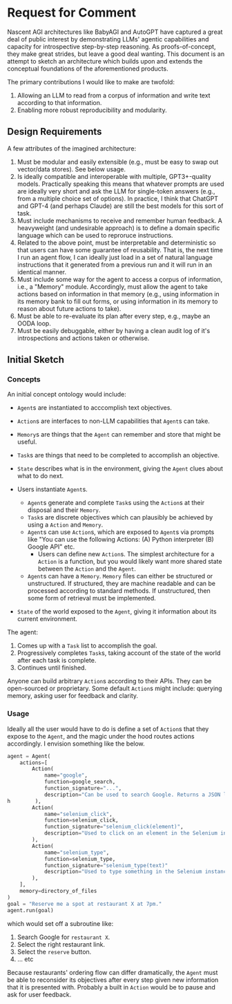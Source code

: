 # Request for Comment

Nascent AGI architectures like BabyAGI and AutoGPT have captured a great deal of public interest by demonstrating LLMs' agentic capabilities and capacity for introspective step-by-step reasoning. As proofs-of-concept, they make great strides, but leave a good deal wanting. This document is an attempt to sketch an architecture which builds upon and extends the conceptual foundations of the aforementioned products.

The primary contributions I would like to make are twofold:
1. Allowing an LLM to read from a corpus of information and write text according to that information.
2. Enabling more robust reproducibility and modularity.

## Design Requirements

A few attributes of the imagined architecture:
1. Must be modular and easily extensible (e.g., must be easy to swap out vector/data stores). See below usage.
2. Is ideally compatible and interoperable with multiple, GPT3+-quality models. Practically speaking this means that whatever prompts are used are ideally very short and ask the LLM for single-token answers (e.g., from a multiple choice set of options). In practice, I think that ChatGPT and GPT-4 (and perhaps Claude) are still the best models for this sort of task.
3. Must include mechanisms to receive and remember human feedback. A heavyweight (and undesirable approach) is to define a domain specific language which can be used to reproruce instructions.
4. Related to the above point, must be interpretable and deterministic so that users can have some guarantee of reusability. That is, the next time I run an agent flow, I can ideally just load in a set of natural language instructions that it generated from a previous run and it will run in an identical manner.
5. Must include some way for the agent to access a corpus of information, i.e., a "Memory" module. Accordingly, must allow the agent to take actions based on information in that memory (e.g., using information in its memory bank to fill out forms, or using information in its memory to reason about future actions to take).
6. Must be able to re-evaluate its plan after every step, e.g., maybe an OODA loop.
7. Must be easily debuggable, either by having a clean audit log of it's introspections and actions taken or otherwise.

## Initial Sketch

### Concepts
An initial concept ontology would include:
- `Agent`s are instantiated to acccomplish text objectives.
- `Action`s are interfaces to non-LLM capabilities that `Agent`s can take.
- `Memory`s are things that the `Agent` can remember and store that might be useful.
- `Task`s are things that need to be completed to accomplish an objective.
- `State` describes what is in the environment, giving the `Agent` clues about what to do next.

- Users instantiate `Agent`s.
    - `Agent`s generate and complete `Task`s using the `Action`s at their disposal and their `Memory`.
    - `Task`s are discrete objectives which can plausibly be achieved by using a `Action` and `Memory`.
    - `Agent`s can use `Action`s, which are exposed to `Agent`s via prompts like "You can use the following Actions: (A) Python interpreter (B) Google API" etc.
        - Users can define new `Action`s. The simplest architecture for a `Action` is a function, but you would likely want more shared state between the `Action` and the `Agent`.
    - `Agent`s can have a `Memory`. `Memory` files can either be structured or unstructured. If structured, they are machine readable and can be processed according to standard methods. If unstructured, then some form of retrieval must be implemented.
- `State` of the world exposed to the `Agent`, giving it information about its current environment.

The agent:
1. Comes up with a `Task` list to accomplish the goal.
2. Progressively completes `Task`s, taking account of the state of the world after each task is complete.
3. Continues until finished.

Anyone can build arbitrary `Action`s according to their APIs. They can be open-sourced or proprietary. Some default `Action`s might include: querying memory, asking user for feedback and clarity.


### Usage

Ideally all the user would have to do is define a set of `Action`s that they expose to the `Agent`, and the magic under the hood routes actions accordingly. I envision something like the below.

```python
agent = Agent(
    actions=[
        Action(
            name="google",
            function=google_search,
            function_signature="...",
            description="Can be used to search Google. Returns a JSON list of results."
h        ),
        Action(
            name="selenium_click",
            function=selenium_click,
            function_signature="selenium_click(element)",
            description="Used to click on an element in the Selenium instance."
        ),
        Action(
            name="selenium_type",
            function=selenium_type,
            function_signature="selenium_type(text)"
            description="Used to type something in the Selenium instance."
        ),
    ],
    memory=directory_of_files
)
goal = "Reserve me a spot at restaurant X at 7pm."
agent.run(goal)
```

which would set off a subroutine like:

1. Search Google for `restaurant X`.
2. Select the right restaurant link.
3. Select the `reserve` button.
4. ... etc

Because restaurants' ordering flow can differ dramatically, the `Agent` must be able to reconsider its objectives after every step given new information that it is presented with. Probably a built in `Action` would be to pause and ask for user feedback.
